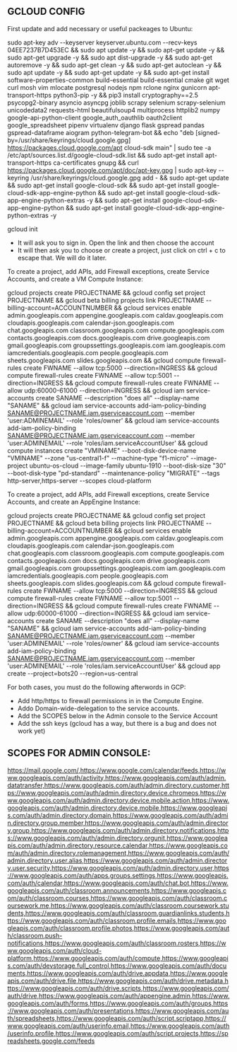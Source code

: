 ## GCLOUD CONFIG

First update and add necessary or useful packeages to Ubuntu:

sudo apt-key adv --keyserver keyserver.ubuntu.com --recv-keys 04EE7237B7D453EC && sudo apt update -y && sudo apt-get update -y && sudo apt-get upgrade -y && sudo apt dist-upgrade -y && sudo apt-get autoremove -y && sudo apt-get clean -y && sudo apt-get autoclean -y && sudo apt update -y && sudo apt-get update -y && sudo apt-get install software-properties-common build-essential build-essential cmake git wget curl mosh vim mlocate postgresql nodejs npm rclone nginx gunicorn apt-transport-https python3-pip -y && pip3 install cryptography==2.5 psycopg2-binary asyncio asyncpg joblib scrapy selenium scrapy-selenium unicodedata2 requests-html beautifulsoup4 multiprocess httplib2 numpy google-api-python-client google_auth_oauthlib oauth2client google_spreadsheet pipenv virtualenv django flask gspread pandas gspread-dataframe aiogram python-telegram-bot && echo "deb [signed-by=/usr/share/keyrings/cloud.google.gpg] https://packages.cloud.google.com/apt cloud-sdk main" | sudo tee -a /etc/apt/sources.list.d/google-cloud-sdk.list && sudo apt-get install apt-transport-https ca-certificates gnupg && curl https://packages.cloud.google.com/apt/doc/apt-key.gpg | sudo apt-key --keyring /usr/share/keyrings/cloud.google.gpg add - && sudo apt-get update && sudo apt-get install google-cloud-sdk && sudo apt-get install google-cloud-sdk-app-engine-python && sudo apt-get install google-cloud-sdk-app-engine-python-extras -y && sudo apt-get install google-cloud-sdk-app-engine-python && sudo apt-get install google-cloud-sdk-app-engine-python-extras -y 

gcloud init

- It will ask you to sign in. Open the link and then choose the account
- It will then ask you to choose or create a project, just click on ctrl + c to escape that. We will do it later.


To create a project, add APIs, add Firewall exceptions, create Service Accounts, and create a VM Compute Instance:

gcloud projects create PROJECTNAME && gcloud config set project PROJECTNAME && gcloud beta billing projects link PROJECTNAME --billing-account=ACCOUNTNUMBER && gcloud services enable admin.googleapis.com appengine.googleapis.com caldav.googleapis.com cloudapis.googleapis.com calendar-json.googleapis.com chat.googleapis.com classroom.googleapis.com compute.googleapis.com contacts.googleapis.com docs.googleapis.com drive.googleapis.com gmail.googleapis.com groupssettings.googleapis.com iam.googleapis.com iamcredentials.googleapis.com people.googleapis.com sheets.googleapis.com slides.googleapis.com && gcloud compute firewall-rules create FWNAME --allow tcp:5000 --direction=INGRESS && gcloud compute firewall-rules create FWNAME --allow tcp:5001 --direction=INGRESS && gcloud compute firewall-rules create FWNAME --allow udp:60000-61000 --direction=INGRESS && gcloud iam service-accounts create SANAME --description "does all" --display-name "SANAME" && gcloud iam service-accounts add-iam-policy-binding SANAME@PROJECTNAME.iam.gserviceaccount.com --member 'user:ADMINEMAIL' --role 'roles/owner' && gcloud iam service-accounts add-iam-policy-binding SANAME@PROJECTNAME.iam.gserviceaccount.com --member 'user:ADMINEMAIL' --role 'roles/iam.serviceAccountUser' && gcloud compute instances create "VMINAME" --boot-disk-device-name "VMINAME" --zone "us-central1-f" --machine-type "f1-micro" --image-project ubuntu-os-cloud --image-family ubuntu-1910 --boot-disk-size "30" --boot-disk-type "pd-standard" --maintenance-policy "MIGRATE" --tags http-server,https-server --scopes cloud-platform


To create a project, add APIs, add Firewall exceptions, create Service Accounts, and create an AppEngine Instance:

gcloud projects create PROJECTNAME && gcloud config set project PROJECTNAME && gcloud beta billing projects link PROJECTNAME --billing-account=ACCOUNTNUMBER && gcloud services enable admin.googleapis.com appengine.googleapis.com caldav.googleapis.com cloudapis.googleapis.com calendar-json.googleapis.com chat.googleapis.com classroom.googleapis.com compute.googleapis.com contacts.googleapis.com docs.googleapis.com drive.googleapis.com gmail.googleapis.com groupssettings.googleapis.com iam.googleapis.com iamcredentials.googleapis.com people.googleapis.com sheets.googleapis.com slides.googleapis.com && gcloud compute firewall-rules create FWNAME --allow tcp:5000 --direction=INGRESS && gcloud compute firewall-rules create FWNAME --allow tcp:5001 --direction=INGRESS && gcloud compute firewall-rules create FWNAME --allow udp:60000-61000 --direction=INGRESS && gcloud iam service-accounts create SANAME --description "does all" --display-name "SANAME" && gcloud iam service-accounts add-iam-policy-binding SANAME@PROJECTNAME.iam.gserviceaccount.com --member 'user:ADMINEMAIL' --role 'roles/owner' && gcloud iam service-accounts add-iam-policy-binding SANAME@PROJECTNAME.iam.gserviceaccount.com --member 'user:ADMINEMAIL' --role 'roles/iam.serviceAccountUser' && gcloud app create --project=bots20 --region=us-central

For both cases, you must do the following afterwords in GCP:

- Add http/https to firewall permissions in in the Compute Engine.
- Addo Domain-wide-delegation to the service accounts.
- Add the SCOPES below in the Admin console to the Service Account
- Add the ssh keys (gcloud has a way, but there is a bug and does not work yet)


## SCOPES FOR ADMIN CONSOLE: 
https://mail.google.com/,https://www.google.com/calendar/feeds,https://www.googleapis.com/auth/activity,https://www.googleapis.com/auth/admin.datatransfer,https://www.googleapis.com/auth/admin.directory.customer,https://www.googleapis.com/auth/admin.directory.device.chromeos,https://www.googleapis.com/auth/admin.directory.device.mobile.action,https://www.googleapis.com/auth/admin.directory.device.mobile,https://www.googleapis.com/auth/admin.directory.domain,https://www.googleapis.com/auth/admin.directory.group.member,https://www.googleapis.com/auth/admin.directory.group,https://www.googleapis.com/auth/admin.directory.notifications,https://www.googleapis.com/auth/admin.directory.orgunit,https://www.googleapis.com/auth/admin.directory.resource.calendar,https://www.googleapis.com/auth/admin.directory.rolemanagement,https://www.googleapis.com/auth/admin.directory.user.alias,https://www.googleapis.com/auth/admin.directory.user.security,https://www.googleapis.com/auth/admin.directory.user,https://www.googleapis.com/auth/apps.groups.settings,https://www.googleapis.com/auth/calendar,https://www.googleapis.com/auth/chat.bot,https://www.googleapis.com/auth/classroom.announcements,https://www.googleapis.com/auth/classroom.courses,https://www.googleapis.com/auth/classroom.coursework.me,https://www.googleapis.com/auth/classroom.coursework.students,https://www.googleapis.com/auth/classroom.guardianlinks.students,https://www.googleapis.com/auth/classroom.profile.emails,https://www.googleapis.com/auth/classroom.profile.photos,https://www.googleapis.com/auth/classroom.push-notifications,https://www.googleapis.com/auth/classroom.rosters,https://www.googleapis.com/auth/cloud-platform,https://www.googleapis.com/auth/compute,https://www.googleapis.com/auth/devstorage.full_control,https://www.googleapis.com/auth/documents,https://www.googleapis.com/auth/drive.appdata,https://www.googleapis.com/auth/drive.file,https://www.googleapis.com/auth/drive.metadata,https://www.googleapis.com/auth/drive.scripts,https://www.googleapis.com/auth/drive,https://www.googleapis.com/auth/appengine.admin,https://www.googleapis.com/auth/forms,https://www.googleapis.com/auth/groups,https://www.googleapis.com/auth/presentations,https://www.googleapis.com/auth/spreadsheets,https://www.googleapis.com/auth/script.scriptapp,https://www.googleapis.com/auth/userinfo.email,https://www.googleapis.com/auth/userinfo.profile,https://www.googleapis.com/auth/script.projects,https://spreadsheets.google.com/feeds









